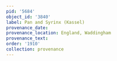 ```yaml
---
pid: '5684'
object_id: '3840'
label: Pan and Syrinx (Kassel)
provenance_date:
provenance_location: England, Waddingham
provenance_text:
order: '1910'
collection: provenance
---
```

